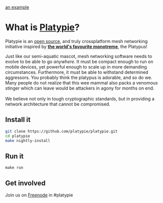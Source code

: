 [an example](http://example.com/ "Title")

# What is <a href="http://platypie.org">Platypie</a>?
Platypie is an [open source](https://github.com/platypie "our git"), and truly crossplatform mesh networking initiative inspired by **[the world's favourite monotreme](http://en.wikipedia.org/wiki/Platypus)**, the Platypus!  
  
Just like our semi-aquatic mascot, mesh networking software needs to evolve to be able to go *anywhere*. It must be compact enough to run on mobile devices, yet powerful enough to scale up in more 
demanding circumstances. Furthermore, it must be able to withstand determined aggressors. You probably think the platypus is adorable, and so do we. Many people do not realize that this wee mammal
also packs a venomous stinger which can leave would be attackers in agony for months on end.  
<br>
We believe not only in tough cryptographic standards, but in providing a network architecture that cannot be compromised.  
  
## Install it
  
```bash
git clone https://github.com/platypie/platypie.git  
cd platypie  
make nightly-install  
```
  
## Run it  
`make run`  
  
## Get involved  
Join us on [Freenode](http://webchat.freenode.net/?channels=%23platypie "freenode's webchat") in #platypie  
